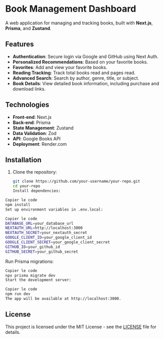 # Book Management Dashboard

A web application for managing and tracking books, built with **Next.js**, **Prisma**, and **Zustand**.

## Features

- **Authentication**: Secure login via Google and GitHub using Next Auth.
- **Personalized Recommendations**: Based on your favorite books.
- **Favorites**: Add and view your favorite books.
- **Reading Tracking**: Track total books read and pages read.
- **Advanced Search**: Search by author, genre, title, or subject.
- **Book Details**: View detailed book information, including purchase and download links.

## Technologies

- **Front-end**: Next.js
- **Back-end**: Prisma
- **State Management**: Zustand
- **Data Validation**: Zod
- **API**: Google Books API
- **Deployment**: Render.com

## Installation

1. Clone the repository:

   ```bash
   git clone https://github.com/your-username/your-repo.git
   cd your-repo
   Install dependencies:
   ```

```bash
Copier le code
npm install
Set up environment variables in .env.local:
```

```bash
Copier le code
DATABASE_URL=your_database_url
NEXTAUTH_URL=http://localhost:3000
NEXTAUTH_SECRET=your_nextauth_secret
GOOGLE_CLIENT_ID=your_google_client_id
GOOGLE_CLIENT_SECRET=your_google_client_secret
GITHUB_ID=your_github_id
GITHUB_SECRET=your_github_secret
```

Run Prisma migrations:

```bash
Copier le code
npx prisma migrate dev
Start the development server:
```

```bash
Copier le code
npm run dev
The app will be available at http://localhost:3000.
```

## License

This project is licensed under the MIT License - see the [LICENSE](LICENSE) file for details.
